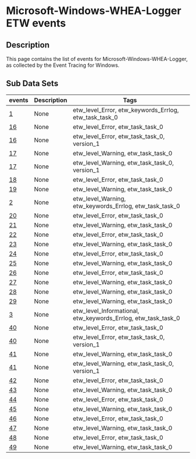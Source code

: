 # Microsoft-Windows-WHEA-Logger ETW events

## Description
This page contains the list of events for Microsoft-Windows-WHEA-Logger, as collected by the Event Tracing for Windows.

## Sub Data Sets
|events|Description|Tags|
|---|---|---|
|[1](events/event-1.md)|None|etw_level_Error, etw_keywords_Errlog, etw_task_task_0|
|[16](events/event-16.md)|None|etw_level_Error, etw_task_task_0|
|[16](events/event-16_v1.md)|None|etw_level_Error, etw_task_task_0, version_1|
|[17](events/event-17.md)|None|etw_level_Warning, etw_task_task_0|
|[17](events/event-17_v1.md)|None|etw_level_Warning, etw_task_task_0, version_1|
|[18](events/event-18.md)|None|etw_level_Error, etw_task_task_0|
|[19](events/event-19.md)|None|etw_level_Warning, etw_task_task_0|
|[2](events/event-2.md)|None|etw_level_Warning, etw_keywords_Errlog, etw_task_task_0|
|[20](events/event-20.md)|None|etw_level_Error, etw_task_task_0|
|[21](events/event-21.md)|None|etw_level_Warning, etw_task_task_0|
|[22](events/event-22.md)|None|etw_level_Error, etw_task_task_0|
|[23](events/event-23.md)|None|etw_level_Warning, etw_task_task_0|
|[24](events/event-24.md)|None|etw_level_Error, etw_task_task_0|
|[25](events/event-25.md)|None|etw_level_Warning, etw_task_task_0|
|[26](events/event-26.md)|None|etw_level_Error, etw_task_task_0|
|[27](events/event-27.md)|None|etw_level_Warning, etw_task_task_0|
|[28](events/event-28.md)|None|etw_level_Warning, etw_task_task_0|
|[29](events/event-29.md)|None|etw_level_Warning, etw_task_task_0|
|[3](events/event-3.md)|None|etw_level_Informational, etw_keywords_Errlog, etw_task_task_0|
|[40](events/event-40.md)|None|etw_level_Error, etw_task_task_0|
|[40](events/event-40_v1.md)|None|etw_level_Error, etw_task_task_0, version_1|
|[41](events/event-41.md)|None|etw_level_Warning, etw_task_task_0|
|[41](events/event-41_v1.md)|None|etw_level_Warning, etw_task_task_0, version_1|
|[42](events/event-42.md)|None|etw_level_Error, etw_task_task_0|
|[43](events/event-43.md)|None|etw_level_Warning, etw_task_task_0|
|[44](events/event-44.md)|None|etw_level_Error, etw_task_task_0|
|[45](events/event-45.md)|None|etw_level_Warning, etw_task_task_0|
|[46](events/event-46.md)|None|etw_level_Error, etw_task_task_0|
|[47](events/event-47.md)|None|etw_level_Warning, etw_task_task_0|
|[48](events/event-48.md)|None|etw_level_Error, etw_task_task_0|
|[49](events/event-49.md)|None|etw_level_Warning, etw_task_task_0|
